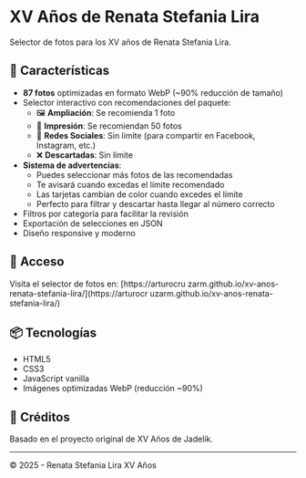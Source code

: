 # XV Años de Renata Stefania Lira

Selector de fotos para los XV años de Renata Stefania Lira.

## 📸 Características

- **87 fotos** optimizadas en formato WebP (~90% reducción de tamaño)
- Selector interactivo con recomendaciones del paquete:
  - 🖼️ **Ampliación**: Se recomienda 1 foto
  - 📸 **Impresión**: Se recomiendan 50 fotos
  - 📱 **Redes Sociales**: Sin límite (para compartir en Facebook, Instagram, etc.)
  - ❌ **Descartadas**: Sin límite
- **Sistema de advertencias**:
  - Puedes seleccionar más fotos de las recomendadas
  - Te avisará cuando excedas el límite recomendado
  - Las tarjetas cambian de color cuando excedes el límite
  - Perfecto para filtrar y descartar hasta llegar al número correcto
- Filtros por categoría para facilitar la revisión
- Exportación de selecciones en JSON
- Diseño responsive y moderno

## 🚀 Acceso

Visita el selector de fotos en: [https://arturocru zarm.github.io/xv-anos-renata-stefania-lira/](https://arturocr uzarm.github.io/xv-anos-renata-stefania-lira/)

## 📦 Tecnologías

- HTML5
- CSS3
- JavaScript vanilla
- Imágenes optimizadas WebP (reducción ~90%)

## 🎨 Créditos

Basado en el proyecto original de XV Años de Jadelik.

---

© 2025 - Renata Stefania Lira XV Años
